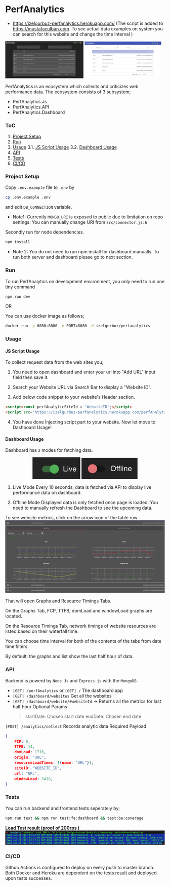 # PerfAnalytics

- https://izelgurbuz-perfanalytics.herokuapp.com/ (The script is added to https://mustafaculban.com. To see actual data examples on system you can search for this website and change the time interval )

<p float="left">
  <img src="images/dark.png?raw=true" width="49%" />
  <img src="images/light.png?raw=true" width="48%" /> 
</p>


PerfAnalytics is an ecosystem which collects and criticizes web performance data. The ecosystem consists
of 3 subsystem;

- PerfAnalytics.Js
- PerfAnalytics.API
- PerfAnalytics.Dashboard

### ToC

1. [Project Setup](#project-setup)
2. [Run](#run)
3. [Usage](#usage)
3.1. [JS Script Usage](#script-usage)
3.2. [Dashboard Usage](#dashboard-usage)
4. [API](#api)
5. [Tests](#tests)
6. [CI/CD](#cicd)

### Project Setup
Copy `.env.example` file to `.env` by 

```bash
cp .env.example .env
```

and edit `DB_CONNECTION` variable.

- Note1: Currently `MONGO_URI` is exposed to public due to limitation on repo settings. You can manually change URI from `src/connector.js:6`

Secondly run for node dependencies.
```bash
npm install
````

- Note 2: You do not need to run npm install for dashboard manually. To run both server and dashboard please go to next section.


### Run

To run PerfAnalytics on development environment, you only need to run one tiny command
```bash
npm run dev
```

OR

You can use docker image as follows;

```bash
docker run -p 8080:8080 -e PORT=8080 -d izelgurbuz/perfanalytics
```
### Usage

#### JS Script Usage

To collect request data from the web sites you;
1. You need to open dashboard and enter your url into "Add URL" input field then save it.

2. Search your Website URL via Search Bar to display a "Website ID".

3. Add below code snippet to your website's Header section.

```html
<script>const perfAnalyticSiteId = 'WebsiteID';</script>
<script src="https://izelgurbuz-perfanalytics.herokuapp.com/perfAnalytics.js"></script>
```
4. You have done İnjecting script part to your website. Now let move to Dashboard Usage!


#### Dashboard Usage

Dashboard has `2` modes for fetching data.
<center>
<p>
  <img src="images/live-switch.png?raw=true" width="30%" />
  <img src="images/offline-switch.png?raw=true" width="35%" /> 
</p>
</center>

1. Live Mode
Every 10 seconds, data is fetched via API to display live performance data on dashboard.

2. Offline Mode
Displayed data is only fetched once page is loaded. You need to manually refresh the Dashboard to see the upcoming data.


To see website metrics, click on the arrow icon of the table row.
<img src="images/opened-content.png?raw=true" width="100%" />

That will open Graphs and Resource Timings Tabs. 

On the Graphs Tab, FCP, TTFB, domLoad and windowLoad graphs are located.

On the Resource Timings Tab, network timings of website resources are listed based on their waterfall time.

You can choose time interval for both of the contents of the tabs from date time filters.

By default, the graphs and list show the last half hour of data.


### API

Backend is powerd by `Node.Js` and `Express.js` with the `MongoDB`.

- `[GET] /perfAnalytics` or `[GET] /`
The dashboard app
- `[GET] /dashboard/websites`
Get all the websites
- `[GET] /dashboard/website/#websiteId` -> Returns all the metrics for last half hour
Optional Params
    > startDate: Chosen start date
    > endDate: Chosen end date


`[POST] /analytics/collect`
Records analytic data
Required Payload

```json
{
    FCP: 0,
    TTFB: 14,
    domLoad: 1716,
    origin: "URL",
    resourceLoadTimes: [{name: "URL"}],
    siteID: "WEBSITE_ID",
    url: "URL",
    windowLoad: 3418,  
}
```

### Tests

You can run backend and frontend tests seperately by;

```bash
npm run test && npm run test:fe:dashboard && test:be:coverage
```

<b>Load Test result (proof of 200rps )</b>
<img src="images/loadtest.png?raw=true" width="100%" />


### CI/CD
Github Actions is configured to deploy on every push to master branch.
Both Docker and Heroku are dependent on the tests result and deployed upon tests successes.
